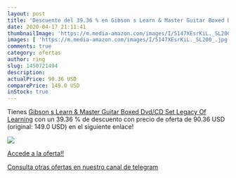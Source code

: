 ```yaml
---
layout: post
title: 'Descuento del 39.36 % en Gibson s Learn & Master Guitar Boxed Dvd'
date: 2020-04-17 21:11:41
thumbnailImage: 'https://m.media-amazon.com/images/I/5147XEsrKiL._SL200_.jpg'
images: [ 'https://m.media-amazon.com/images/I/5147XEsrKiL._SL200_.jpg' ]
comments: true
category: ofertas
author: ring
slug: 1450721494
description:
actualPrice: 90.36 USD
comparePrice: 149.0 USD
inStock: true
---
```


Tienes [Gibson s Learn & Master Guitar Boxed Dvd/CD Set Legacy Of Learning](https://www.amazon.com/dp/1450721494/?tag=redken08-20) con un 39.36 % de descuento con precio de oferta de 90.36 USD (original: 149.0 USD) en el siguiente enlace!

[![](https://m.media-amazon.com/images/I/5147XEsrKiL._SL200_.jpg)](https://www.amazon.com/dp/1450721494/?tag=redken08-20)

[Accede a la oferta!!](https://www.amazon.com/dp/1450721494/?tag=redken08-20)

[Consulta otras ofertas en nuestro canal de telegram](https://t.me/s/ofertas25)
